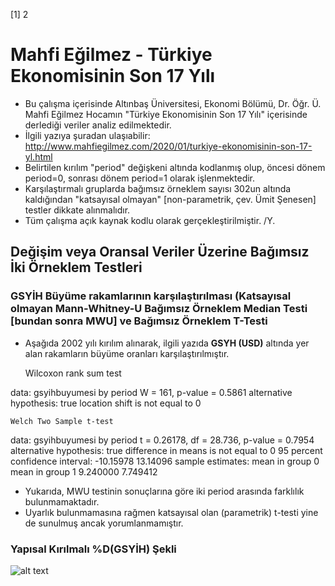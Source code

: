[1] 2
# Mahfi Eğilmez - Türkiye Ekonomisinin Son 17 Yılı
- Bu çalışma içerisinde Altınbaş Üniversitesi, Ekonomi Bölümü, Dr. Öğr. Ü. Mahfi Eğilmez Hocamın
    "Türkiye Ekonomisinin Son 17 Yılı" içerisinde derlediği veriler analiz edilmektedir.
- İlgili yazıya şuradan ulaşıabilir: http://www.mahfiegilmez.com/2020/01/turkiye-ekonomisinin-son-17-yl.html
- Belirtilen kırılım "period" değişkeni altında kodlanmış olup, öncesi dönem period=0, sonrası dönem period=1 olarak işlenmektedir.
- Karşılaştırmalı gruplarda bağımsız örneklem sayısı 302un altında kaldığından "katsayısal olmayan" [non-parametrik, çev. Ümit Şenesen] testler dikkate alınmalıdır.
- Tüm çalışma açık kaynak kodlu olarak gerçekleştirilmiştir.
/Y.

## Değişim veya Oransal Veriler Üzerine Bağımsız İki Örneklem Testleri
### GSYİH Büyüme rakamlarının karşılaştırılması (Katsayısal olmayan Mann-Whitney-U Bağımsız Örneklem Median Testi [bundan sonra MWU] ve Bağımsız Örneklem T-Testi
- Aşağıda 2002 yılı kırılım alınarak, ilgili yazıda **GSYH (USD)** altında yer alan rakamların büyüme oranları karşılaştırılmıştır.

	Wilcoxon rank sum test

data:  gsyihbuyumesi by period
W = 161, p-value = 0.5861
alternative hypothesis: true location shift is not equal to 0



	Welch Two Sample t-test

data:  gsyihbuyumesi by period
t = 0.26178, df = 28.736, p-value = 0.7954
alternative hypothesis: true difference in means is not equal to 0
95 percent confidence interval:
 -10.15978  13.14096
sample estimates:
mean in group 0 mean in group 1 
       9.240000        7.749412 

- Yukarıda, MWU testinin sonuçlarına göre iki period arasında farklılık bulunmamaktadır.
- Uyarlık bulunmamasına rağmen katsayısal olan (parametrik) t-testi yine de sunulmuş ancak yorumlanmamıştır.
### Yapısal Kırılmalı %D(GSYİH) Şekli
![alt text](https://github.com/yasinkutuk/mahfie202001/01.gsyihbuyumesi.jpg)
